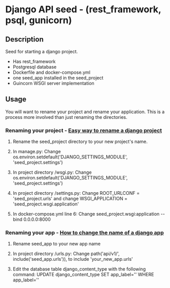 # Django API seed - (rest_framework, psql, gunicorn)

## Description
Seed for starting a django project.
- Has rest_framework
- Postgresql database
- Dockerfile and docker-compose.yml
- one seed_app installed in the seed_project
- Guincorn WSGI server implementation

## Usage
You will want to rename your project and rename your application. This is a process more involved than just renaming the directories.

### Renaming your project - [Easy way to rename a django project](https://stackoverflow.com/questions/18293875/easy-way-to-rename-a-django-project)
1. Rename the seed_project directory to your new project's name.

2. In manage.py: Change os.environ.setdefault('DJANGO_SETTINGS_MODULE', 'seed_project.settings')

3. In project directory /wsgi.py: Change os.environ.setdefault('DJANGO_SETTINGS_MODULE', 'seed_project.settings')

4. In project directory /settings.py: Change ROOT_URLCONF = 'seed_project.urls' and change WSGI_APPLICATION = 'seed_project.wsgi.application'

5. In docker-compose.yml line 6: Change seed_project.wsgi:application --bind 0.0.0.0:8000

### Renaming your app - [How to change the name of a django app](https://stackoverflow.com/questions/8408046/how-to-change-the-name-of-a-django-app)
1. Rename seed_app to your new app name

2. In project directory /urls.py: Change path('api/v1/', include('seed_app.urls')), to include 'your_new_app.urls'

3. Edit the database table django_content_type with the following command: UPDATE django_content_type SET app_label='<NewAppName>' WHERE app_label='<OldAppName>'

